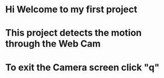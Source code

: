 # Hi Welcome to my first project 
# This project detects the motion through the Web Cam
# To exit the Camera screen click "q"
